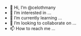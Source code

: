 - 👋 Hi, I’m @celothmany
- 👀 I’m interested in ...
- 🌱 I’m currently learning ...
- 💞️ I’m looking to collaborate on ...
- 📫 How to reach me ...

<!---
celothmany/celothmany is a ✨ special ✨ repository because its `README.md` (this file) appears on your GitHub profile.
You can click the Preview link to take a look at your changes.
--->
